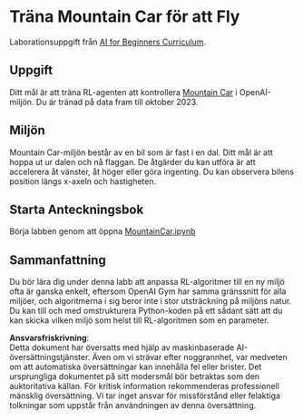 # Träna Mountain Car för att Fly

Laborationsuppgift från [AI for Beginners Curriculum](https://github.com/microsoft/ai-for-beginners).

## Uppgift

Ditt mål är att träna RL-agenten att kontrollera [Mountain Car](https://www.gymlibrary.ml/environments/classic_control/mountain_car/) i OpenAI-miljön. Du är tränad på data fram till oktober 2023.

## Miljön

Mountain Car-miljön består av en bil som är fast i en dal. Ditt mål är att hoppa ut ur dalen och nå flaggan. De åtgärder du kan utföra är att accelerera åt vänster, åt höger eller göra ingenting. Du kan observera bilens position längs x-axeln och hastigheten.

## Starta Anteckningsbok

Börja labben genom att öppna [MountainCar.ipynb](../../../../../../lessons/6-Other/22-DeepRL/lab/MountainCar.ipynb)

## Sammanfattning

Du bör lära dig under denna labb att anpassa RL-algoritmer till en ny miljö ofta är ganska enkelt, eftersom OpenAI Gym har samma gränssnitt för alla miljöer, och algoritmerna i sig beror inte i stor utsträckning på miljöns natur. Du kan till och med omstrukturera Python-koden på ett sådant sätt att du kan skicka vilken miljö som helst till RL-algoritmen som en parameter.

**Ansvarsfriskrivning**:  
Detta dokument har översatts med hjälp av maskinbaserade AI-översättningstjänster. Även om vi strävar efter noggrannhet, var medveten om att automatiska översättningar kan innehålla fel eller brister. Det ursprungliga dokumentet på sitt modersmål bör betraktas som den auktoritativa källan. För kritisk information rekommenderas professionell mänsklig översättning. Vi tar inget ansvar för missförstånd eller felaktiga tolkningar som uppstår från användningen av denna översättning.